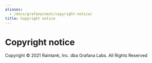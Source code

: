 ```yaml
---
aliases:
  - /docs/grafana/next/copyright-notice/
title: Copyright notice
---
```


# Copyright notice

Copyright &#169; 2021 Raintank, Inc. dba Grafana Labs. All Rights Reserved
